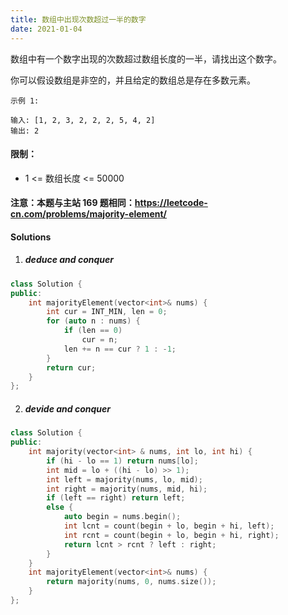 ```yaml
---
title: 数组中出现次数超过一半的数字
date: 2021-01-04
---
```

数组中有一个数字出现的次数超过数组长度的一半，请找出这个数字。

 

你可以假设数组是非空的，并且给定的数组总是存在多数元素。

 

```
示例 1:

输入: [1, 2, 3, 2, 2, 2, 5, 4, 2]
输出: 2
```

 

#### 限制：

- 1 <= 数组长度 <= 50000

 

#### 注意：本题与主站 169 题相同：https://leetcode-cn.com/problems/majority-element/


#### Solutions

1. ##### deduce and conquer

```cpp
class Solution {
public:
    int majorityElement(vector<int>& nums) {
        int cur = INT_MIN, len = 0;
        for (auto n : nums) {
            if (len == 0)
                cur = n;
            len += n == cur ? 1 : -1;
        }
        return cur;
    }
};
```


2. ##### devide and conquer

```cpp
class Solution {
public:
    int majority(vector<int> & nums, int lo, int hi) {
        if (hi - lo == 1) return nums[lo];
        int mid = lo + ((hi - lo) >> 1);
        int left = majority(nums, lo, mid);
        int right = majority(nums, mid, hi);
        if (left == right) return left;
        else {
            auto begin = nums.begin();
            int lcnt = count(begin + lo, begin + hi, left);
            int rcnt = count(begin + lo, begin + hi, right);
            return lcnt > rcnt ? left : right;
        }
    }
    int majorityElement(vector<int>& nums) {
        return majority(nums, 0, nums.size());
    }
};
```